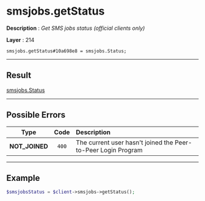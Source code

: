 # smsjobs.getStatus

**Description** : *Get SMS jobs status \(official clients only\)*

**Layer** : 214

```tl
smsjobs.getStatus#10a698e8 = smsjobs.Status;
```

---

## Result

[smsjobs.Status](type/smsjobs.Status)

---

## Possible Errors

| Type | Code | Description |
| :---: | :---: | :--- |
| **NOT_JOINED** | `400` | The current user hasn't joined the Peer-to-Peer Login Program |

---

## Example

```php
$smsjobsStatus = $client->smsjobs->getStatus();
```